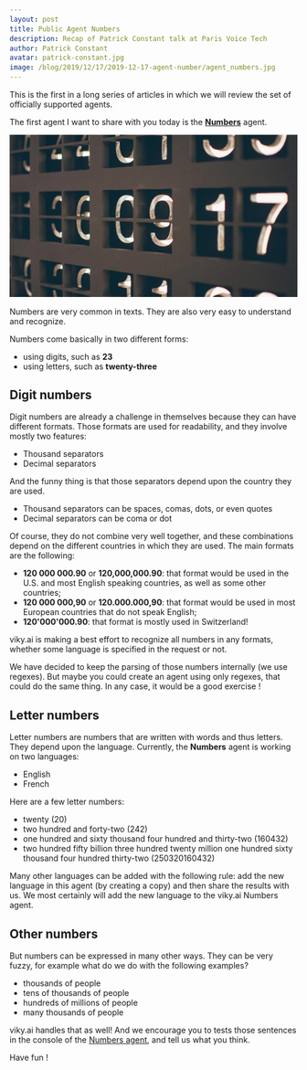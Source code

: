 ```yaml
---
layout: post
title: Public Agent Numbers
description: Recap of Patrick Constant talk at Paris Voice Tech
author: Patrick Constant
avatar: patrick-constant.jpg
image: /blog/2019/12/17/2019-12-17-agent-number/agent_numbers.jpg
---
```


This is the first in a long series of articles in which we will review the set of officially supported agents.

The first agent I want to share with you today is the **[Numbers](https://www.viky.ai/agents/viky/numbers)** agent.

<!--keep reading-->

![the image of the agent number](agent_numbers.jpg "The Numbers agent")

Numbers are very common in texts. They are also very easy to understand and recognize.

Numbers come basically in two different forms:

* using digits, such as **23**
* using letters, such as **twenty-three**

## Digit numbers

Digit numbers are already a challenge in themselves because they can have different formats. Those formats are used for readability, and they involve mostly two features:

* Thousand separators
* Decimal separators

And the funny thing is that those separators depend upon the country they are used.

* Thousand separators can be spaces, comas, dots, or even quotes
* Decimal separators can be coma or dot

Of course, they do not combine very well together, and these combinations depend on the different countries in which they are used. The main formats are the following:

* **120 000 000.90** or **120,000,000.90**: that format would be used in the U.S. and most English speaking countries, as well as some other countries;
* **120 000 000,90** or **120.000.000,90**: that format would be used in most European countries that do not speak English;
* **120'000'000.90**: that format is mostly used in Switzerland!

viky.ai is making a best effort to recognize all numbers in any formats, whether some language is specified in the request or not.

We have decided to keep the parsing of those numbers internally (we use regexes). But maybe you could create an agent using only regexes, that could do the same thing. In any case, it would be a good exercise !


## Letter numbers

Letter numbers are numbers that are written with words and thus letters. They depend upon the language. Currently, the **Numbers** agent is working on two languages:

* English
* French

Here are a few letter numbers:

* twenty (20)
* two hundred and forty-two (242)
* one hundred and sixty thousand four hundred and thirty-two (160432)
* two hundred fifty billion three hundred twenty million one hundred sixty thousand four hundred thirty-two (250320160432)

Many other languages can be added with the following rule: add the new language in this agent (by creating a copy) and then share the results with us. We most certainly will add the new language to the viky.ai Numbers agent.

## Other numbers

But numbers can be expressed in many other ways. They can be very fuzzy, for example what do we do with the following examples?

* thousands of people
* tens of thousands of people
* hundreds of millions of people
* many thousands of people

viky.ai handles that as well! And we encourage you to tests those sentences in the console of the [Numbers agent](https://www.viky.ai/agents/viky/numbers), and tell us what you think.

Have fun !
